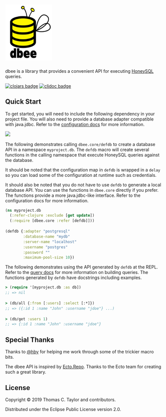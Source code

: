 # <img src="./doc/logo.jpeg" alt="dbee" width="150"/>

dbee is a library that provides a convenient API for executing
[HoneySQL](https://github.com/jkk/honeysql) queries.

[![clojars badge](https://img.shields.io/clojars/v/tessellator/dbee.svg)](https://clojars.org/tessellator/dbee)
[![cljdoc badge](https://cljdoc.org/badge/tessellator/dbee)](https://cljdoc.org/d/tessellator/dbee/CURRENT)


## Quick Start

To get started, you will need to include the following dependency in your
project file. You will also need to provide a database adapter compatible with
java.jdbc. Refer to the [configuration docs](/doc/02_configuration.md) for more
information.

![](https://clojars.org/tessellator/dbee/latest-version.svg)


The following demonstrates calling `dbee.core/defdb` to create a database API
in a namespace `myproject.db`. The `defdb` macro will create several functions
in the calling namespace that execute HoneySQL queries against the database.

It should be noted that the configuration map in `defdb` is wrapped in a
`delay` so you can load some of the configuration at runtime such as
credentials.

It should also be noted that you do not have to use `defdb` to generate a local
database API. You can use the functions in `dbee.core` directly if you prefer.
The functions provide a more java.jdbc-like interface. Refer to the
configuration docs for more information.

```clojure
(ns myproject.db
  (:refer-clojure :exclude [get update])
  (:require [dbee.core :refer [defdb]]))

(defdb {:adapter "postgresql"
        :database-name "mydb"
        :server-name "localhost"
        :username "postgres"
        :password ""
        :maximum-pool-size 10})
```

The following demonstrates using the API generated by `defdb` at the REPL. Refer
to the [query docs](/doc/03_queries.md) for more information on building queries.
The functions generated by `defdb` have docstrings including examples.

```clojure
> (require '[myproject.db :as db])
;; => nil

> (db/all {:from [:users] :select [:*]})
;; => ({:id 1 :name "John" :username "jdoe"} ...)

> (db/get :users 1)
;; => {:id 1 :name "John" :username "jdoe"}
```


## Special Thanks

Thanks to [@hby](https://github.com/hby) for helping me work through some of the
trickier macro bits.

The dbee API is inspired by [Ecto.Repo](https://hexdocs.pm/ecto/Ecto.Repo.html).
Thanks to the Ecto team for creating such a great library.


## License

Copyright © 2019 Thomas C. Taylor and contributors.

Distributed under the Eclipse Public License version 2.0.
